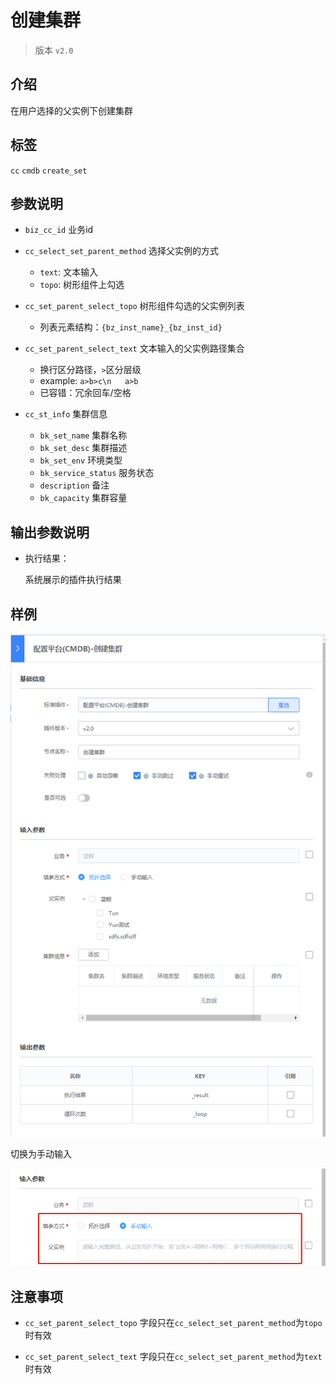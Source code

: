 # 创建集群
> 版本 `v2.0`

## 介绍

在用户选择的父实例下创建集群

## 标签
`cc` `cmdb` `create_set` 

## 参数说明

* `biz_cc_id` 业务id

* `cc_select_set_parent_method` 选择父实例的方式
    * `text`: 文本输入
    * `topo`: 树形组件上勾选

* `cc_set_parent_select_topo` 树形组件勾选的父实例列表
   * 列表元素结构：`{bz_inst_name}_{bz_inst_id}`

* `cc_set_parent_select_text` 文本输入的父实例路径集合
    * 换行区分路径，`>`区分层级
    * example: `a>b>c\n   a>b`
    * 已容错：冗余回车/空格
 
 * `cc_st_info` 集群信息
    * `bk_set_name` 集群名称
    * `bk_set_desc` 集群描述
    * `bk_set_env` 环境类型
    * `bk_service_status` 服务状态
    * `description` 备注
    * `bk_capacity` 集群容量

## 输出参数说明

* 执行结果：

  系统展示的插件执行结果

## 样例

![](../images/create_set_v2_0_topo.png)

切换为手动输入

![](../images/create_set_v2_0_text.png)

## 注意事项

* `cc_set_parent_select_topo` 字段只在`cc_select_set_parent_method`为`topo`时有效

* `cc_set_parent_select_text` 字段只在`cc_select_set_parent_method`为`text`时有效
  

  